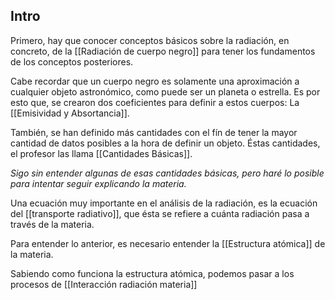 ## Intro
Primero, hay que conocer conceptos básicos sobre la radiación, en concreto, de la [[Radiación de cuerpo negro]] para tener los fundamentos de los conceptos posteriores.

Cabe recordar que un cuerpo negro es solamente una aproximación a cualquier objeto astronómico, como puede ser un planeta o estrella.
Es por esto que, se crearon dos coeficientes para definir a estos cuerpos: La [[Emisividad y Absortancia]].

También, se han definido más cantidades con el fín de tener la mayor cantidad de datos posibles a la hora de definir un objeto. Éstas cantidades, el profesor las llama [[Cantidades Básicas]].

_Sigo sin entender algunas de esas cantidades básicas, pero haré lo posible para intentar seguir explicando la materia._

Una ecuación muy importante en el análisis de la radiación, es la ecuación del [[transporte radiativo]], que ésta se refiere a cuánta radiación pasa a través de la materia.

Para entender lo anterior, es necesario entender la [[Estructura atómica]] de la materia.

Sabiendo como funciona la estructura atómica, podemos pasar a los procesos de [[Interacción radiación materia]]
